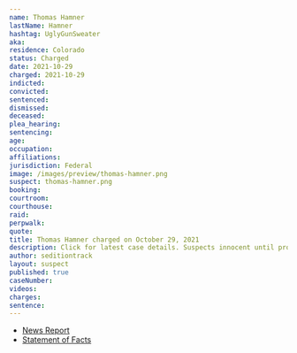 ```yaml
---
name: Thomas Hamner
lastName: Hamner
hashtag: UglyGunSweater
aka:
residence: Colorado
status: Charged
date: 2021-10-29
charged: 2021-10-29
indicted:
convicted:
sentenced:
dismissed:
deceased:
plea_hearing:
sentencing:
age:
occupation:
affiliations:
jurisdiction: Federal
image: /images/preview/thomas-hamner.png
suspect: thomas-hamner.png
booking:
courtroom:
courthouse:
raid:
perpwalk:
quote:
title: Thomas Hamner charged on October 29, 2021
description: Click for latest case details. Suspects innocent until proven guilty.
author: seditiontrack
layout: suspect
published: true
caseNumber:
videos:
charges:
sentence:
---
```


- [News Report](https://www.thedenverchannel.com/news/local-news/colorado-man-charged-accused-of-fighting-with-police-at-jan-6-riot)
- [Statement of Facts](https://extremism.gwu.edu/sites/g/files/zaxdzs2191/f/Thomas%20Patrick%20Hamner%20Arrest%20Warrant%20and%20Statement%20of%20Facts.pdf)
